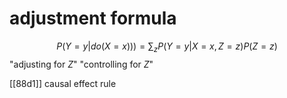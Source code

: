# adjustment formula

$$
P(Y=y | do(X = x))) = \sum_{z} P(Y=y | X=x, Z=z) P(Z=z)
$$
"adjusting for $Z$"
"controlling for $Z$"

[[88d1]] causal effect rule